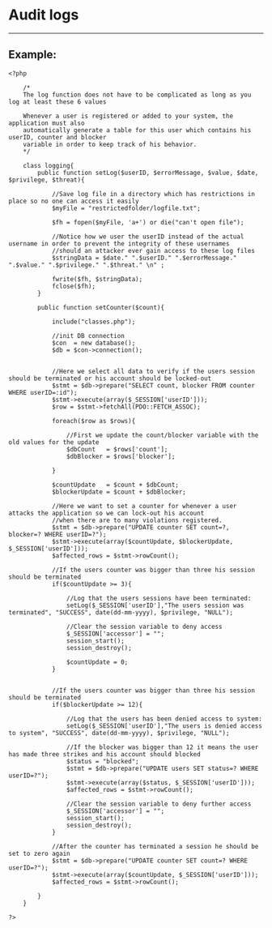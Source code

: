 # Audit logs
-------

## Example:


    <?php

    	/*
    	The log function does not have to be complicated as long as you log at least these 6 values

    	Whenever a user is registered or added to your system, the application must also
    	automatically generate a table for this user which contains his userID, counter and blocker
    	variable in order to keep track of his behavior.
    	*/

    	class logging{
    		public function setLog($userID, $errorMessage, $value, $date, $privilege, $threat){

    			//Save log file in a directory which has restrictions in place so no one can access it easily
    			$myFile = "restrictedfolder/logfile.txt";

    			$fh = fopen($myFile, 'a+') or die("can't open file");

    			//Notice how we user the userID instead of the actual username in order to prevent the integrity of these usernames
    			//should an attacker ever gain access to these log files
    			$stringData = $date." ".$userID." ".$errorMessage." ".$value." ".$privilege." ".$threat." \n" ;

    			fwrite($fh, $stringData);
    			fclose($fh);
    		}

    		public function setCounter($count){

    			include("classes.php");

    			//init DB connection
    			$con  = new database();
    			$db = $con->connection();


    			//Here we select all data to verify if the users session should be terminated or his account should be locked-out
    			$stmt = $db->prepare("SELECT count, blocker FROM counter WHERE userID=:id");
    			$stmt->execute(array($_SESSION['userID']));
    			$row = $stmt->fetchAll(PDO::FETCH_ASSOC);

    			foreach($row as $rows){

    				//First we update the count/blocker variable with the old values for the update
    				$dbCount   = $rows['count'];
    				$dbBlocker = $rows['blocker'];

    			}

    			$countUpdate   = $count + $dbCount;
    			$blockerUpdate = $count + $dbBlocker;

    			//Here we want to set a counter for whenever a user attacks the application so we can lock-out his account
    			//when there are to many violations registered.
    			$stmt = $db->prepare("UPDATE counter SET count=?, blocker=? WHERE userID=?");
    			$stmt->execute(array($countUpdate, $blockerUpdate, $_SESSION['userID']));
    			$affected_rows = $stmt->rowCount();

    			//If the users counter was bigger than three his session should be terminated
    			if($countUpdate >= 3){

    				//Log that the users sessions have been terminated:
    				setLog($_SESSION['userID'],"The users session was terminated", "SUCCESS", date(dd-mm-yyyy), $privilege, "NULL");

    				//Clear the session variable to deny access
    				$_SESSION['accessor'] = "";
    				session_start();
    				session_destroy();

    				$countUpdate = 0;
    			}


    			//If the users counter was bigger than three his session should be terminated
    			if($blockerUpdate >= 12){

    				//Log that the users has been denied access to system:
    				setLog($_SESSION['userID'],"The users is denied access to system", "SUCCESS", date(dd-mm-yyyy), $privilege, "NULL");

    				//If the blocker was bigger than 12 it means the user has made three strikes and his account should blocked
    				$status = "blocked";
    				$stmt = $db->prepare("UPDATE users SET status=? WHERE userID=?");
    				$stmt->execute(array($status, $_SESSION['userID']));
    				$affected_rows = $stmt->rowCount();

    				//Clear the session variable to deny further access
    				$_SESSION['accessor'] = "";
    				session_start();
    				session_destroy();
    			}

    			//After the counter has terminated a session he should be set to zero again
    			$stmt = $db->prepare("UPDATE counter SET count=? WHERE userID=?");
    			$stmt->execute(array($countUpdate, $_SESSION['userID']));
    			$affected_rows = $stmt->rowCount();

    		}
    	}
      
  	?>
